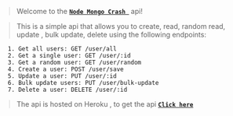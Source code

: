 > Welcome to the [**`Node Mongo Crash `**](https://node-mongo-crash-api.herokuapp.com/) api!

> This is a simple api that allows you to create, read, random read, update , bulk update, delete using the following endpoints:

```
   1. Get all users: GET /user/all
   2. Get a single user: GET /user/:id
   3. Get a random user: GET /user/random
   4. Create a user: POST /user/save
   5. Update a user: PUT /user/:id
   6. Bulk update users: PUT /user/bulk-update
   7. Delete a user: DELETE /user/:id
```

> The api is hosted on Heroku , to get the api [**`Click here`**](https://node-mongo-crash-api.herokuapp.com/)
